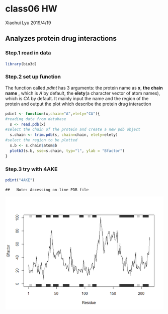 class06 HW
================
Xiaohui Lyu
2019/4/19

## Analyzes protein drug interactions

### **Step.1** read in data

``` r
library(bio3d)
```

### **Step.2** set up function

The function called *pdint* has 3 arguments: the protein name as **x**,
**the chain name** , which is *A* by default, the **elety**(a character
vector of atom names), which is *CA* by default. It mainly input the
name and the region of the protein and output the plot which describe
the protein drug interaction

``` r
pdint <- function(x,chain="A",elety="CA"){
#reading data from database
  s <- read.pdb(x)
#select the chain of the protein and create a new pdb object
  s.chain <- trim.pdb(s, chain=chain, elety=elety)
#select the region to be plotted
  s.b <- s.chain$atom$b
  plotb3(s.b, sse=s.chain, typ="l", ylab = "Bfactor")
} 
```

### **Step.3** try with 4AKE

``` r
pdint("4AKE")
```

    ##   Note: Accessing on-line PDB file

![](class6-bio3d_files/figure-gfm/unnamed-chunk-3-1.png)<!-- -->
